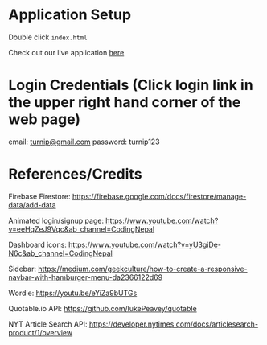 # Application Setup
Double click `index.html`

Check out our live application [here](https://breathtaker-home.vercel.app/)

# Login Credentials (Click login link in the upper right hand corner of the web page)
email: turnip@gmail.com
password: turnip123

# References/Credits
Firebase Firestore: https://firebase.google.com/docs/firestore/manage-data/add-data 

Animated login/signup page: https://www.youtube.com/watch?v=eeHqZeJ9Vqc&ab_channel=CodingNepal 

Dashboard icons: https://www.youtube.com/watch?v=yU3giDe-N6c&ab_channel=CodingNepal 

Sidebar: https://medium.com/geekculture/how-to-create-a-responsive-navbar-with-hamburger-menu-da2366122d69 

Wordle: https://youtu.be/eYiZa9bUTGs 

Quotable.io API:
https://github.com/lukePeavey/quotable

NYT Article Search API:
https://developer.nytimes.com/docs/articlesearch-product/1/overview 
